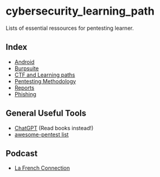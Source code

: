 # cybersecurity_learning_path
Lists of essential ressources for pentesting learner.

## Index
- [Android](/src/android.md)
- [Burpsuite](/src/burp.md)
- [CTF and Learning paths](/src/ctf.md)
- [Pentesting Methodology](/src/pentesting_methodology.md)
- [Reports](/src/report.md)
- [Phishing](/src/phishing.md)

## General Useful Tools
- [ChatGPT](https://chat.openai.com/chat) (Read books instead!)
- [awesome-pentest list](https://github.com/enaqx/awesome-pentest)

## Podcast
- [La French Connection](https://securite.fm/)
